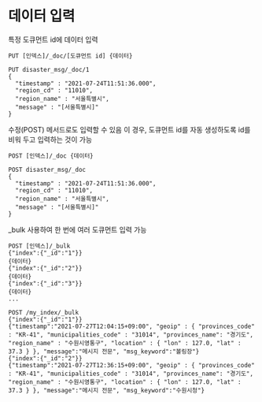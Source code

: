 # 데이터 입력

특정 도큐먼트 id에 데이터 입력

```
PUT [인덱스]/_doc/[도큐먼트 id] {데이터}
```

```
PUT disaster_msg/_doc/1
{
  "timestamp" : "2021-07-24T11:51:36.000",
  "region_cd" : "11010",
  "region_name" : "서울특별시",
  "message" : "[서울특별시]"
}
```

수정(POST) 메서드로도 입력할 수 있음
이 경우, 도큐먼트 id를 자동 생성하도록 id를 비워 두고 입력하는 것이 가능
```
POST [인덱스]/_doc {데이터}
```

```
POST disaster_msg/_doc
{
  "timestamp" : "2021-07-24T11:51:36.000",
  "region_cd" : "11010",
  "region_name" : "서울특별시",
  "message" : "[서울특별시]"
}
```

_bulk 사용하여 한 번에 여러 도큐먼트 입력 가능

```
POST [인덱스]/_bulk
{"index":{"_id":"1"}}
{데이터}
{"index":{"_id":"2"}}
{데이터}
{"index":{"_id":"3"}}
{데이터}
...
```

```
POST /my_index/_bulk
{"index":{"_id":"1"}}
{"timestamp":"2021-07-27T12:04:15+09:00", "geoip" : { "provinces_code" : "KR-41", "municipalities_code" : "31014", "provinces_name": "경기도", "region_name" : "수원시영통구", "location" : { "lon" : 127.0, "lat" : 37.3 } }, "message":"메시지 전문", "msg_keyword":"볼링장"}
{"index":{"_id":"2"}}
{"timestamp":"2021-07-27T12:36:15+09:00", "geoip" : { "provinces_code" : "KR-41", "municipalities_code" : "31014", "provinces_name": "경기도", "region_name" : "수원시영통구", "location" : { "lon" : 127.0, "lat" : 37.3 } }, "message":"메시지 전문", "msg_keyword":"수원시청"}
```

